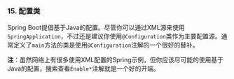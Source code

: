 ### 15. 配置类

Spring Boot提倡基于Java的配置。尽管你可以通过XML源来使用`SpringApplication`，不过还是建议你使用`@Configuration`类作为主要配置源。通常定义了`main`方法的类是使用`@Configuration`注解的一个很好的替补。

**注**：虽然网络上有很多使用XML配置的Spring示例，但你应该尽可能的使用基于Java的配置，搜索查看`Enable*`注解就是一个好的开端。
